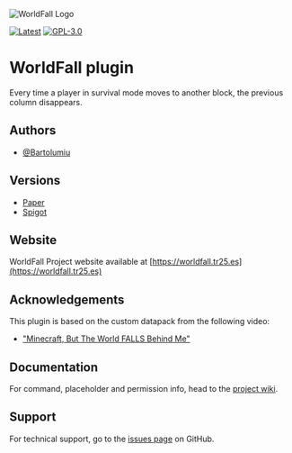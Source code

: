 
![WorldFall Logo](https://static.tr25.es/worldfall/banner/static.png)

[![Latest](https://img.shields.io/github/v/release/Bartolumiu/WorldFall)](RELEASE)
[![GPL-3.0](https://img.shields.io/github/license/Bartolumiu/WorldFall?&logo=github)](LICENSE)
# WorldFall plugin

Every time a player in survival mode moves to another block, the previous column disappears.

## Authors

- [@Bartolumiu](https://www.github.com/Bartolumiu)

## Versions
- [Paper](https://github.com/Bartolumiu/WorldFall/tree/paper)
- [Spigot](https://github.com/Bartolumiu/WorldFall/tree/spigot)

## Website

WorldFall Project website available at [https://worldfall.tr25.es](https://worldfall.tr25.es)

## Acknowledgements

This plugin is based on the custom datapack from the following video:
 - ["Minecraft, But The World FALLS Behind Me"](https://www.youtube.com/watch?v=wlpbpwA5-nA)

## Documentation

For command, placeholder and permission info, head to the [project wiki](https://github.com/Bartolumiu/WorldFall/wiki).


## Support

For technical support, go to the [issues page](https://github.com/Bartolumiu/WorldFall/issues) on GitHub.

